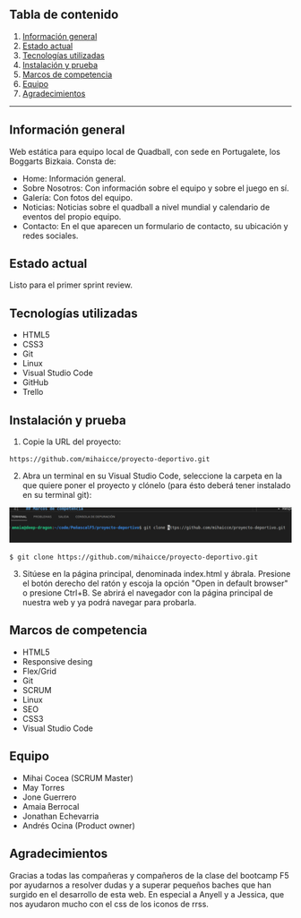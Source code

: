 ## Tabla de contenido
1. [Información general](#informacion-general)
2. [Estado actual](#estado-actual)
3. [Tecnologías utilizadas](#tecnologias-usadas)
4. [Instalación y prueba](#instalacion-y-prueba)
5. [Marcos de competencia](#marcos-de-competencia)
6. [Equipo](#equipo)
7. [Agradecimientos](#agradecimientos)
***

## Información general
Web estática para equipo local de Quadball, con sede en Portugalete, los Boggarts Bizkaia.
Consta de:
* Home: Información general.
* Sobre Nosotros: Con información sobre el equipo y sobre el juego en sí.
* Galería: Con fotos del equipo.
* Noticias: Noticias sobre el quadball a nivel mundial y calendario de eventos del propio equipo.
* Contacto: En el que aparecen un formulario de contacto, su ubicación y redes sociales.

## Estado actual
Listo para el primer sprint review.

## Tecnologías utilizadas
* HTML5
* CSS3
* Git
* Linux
* Visual Studio Code
* GitHub
* Trello

## Instalación y prueba
1. Copie la URL del proyecto:
```
https://github.com/mihaicce/proyecto-deportivo.git
```
2. Abra un terminal en su Visual Studio Code, seleccione la carpeta en la que quiere poner el proyecto y clónelo (para ésto deberá tener instalado en su terminal git):

![Imagen git clone](./img/img-readme/gitClone.png)
```
$ git clone https://github.com/mihaicce/proyecto-deportivo.git
```

3. Sitúese en la página principal, denominada index.html y ábrala. Presione el botón derecho del ratón y escoja la opción "Open in default browser" o presione Ctrl+B. Se abrirá el navegador con la página principal de nuestra web y ya podrá navegar para probarla.

## Marcos de competencia
* HTML5
* Responsive desing
* Flex/Grid
* Git
* SCRUM
* Linux
* SEO
* CSS3
* Visual Studio Code

## Equipo
* Mihai Cocea (SCRUM Master)
* May Torres
* Jone Guerrero
* Amaia Berrocal
* Jonathan Echevarria 
* Andrés Ocina (Product owner)

## Agradecimientos
Gracias a todas las compañeras y compañeros de la clase del bootcamp F5 por ayudarnos a resolver dudas y a superar pequeños baches que han surgido en el desarrollo de esta web. 
En especial a Anyell y a Jessica, que nos ayudaron mucho con el css de los iconos de rrss.
